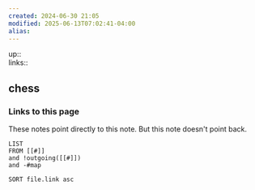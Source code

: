 ```yaml
---
created: 2024-06-30 21:05
modified: 2025-06-13T07:02:41-04:00
alias: 
---
```

up::  
links::
## chess




### Links to this page
These notes point directly to this note. But this note doesn't point back.
```dataview
LIST
FROM [[#]]
and !outgoing([[#]])
and -#map

SORT file.link asc
```



